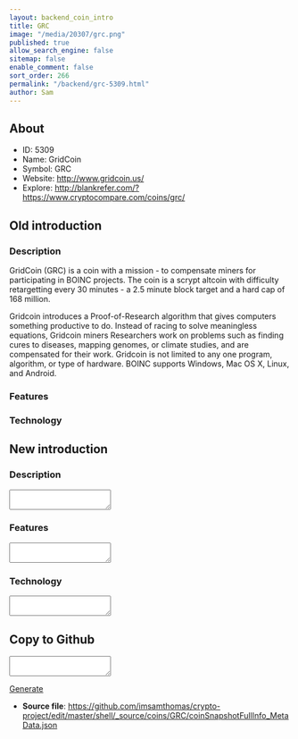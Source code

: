 ```yaml
---
layout: backend_coin_intro
title: GRC
image: "/media/20307/grc.png"
published: true
allow_search_engine: false
sitemap: false
enable_comment: false
sort_order: 266
permalink: "/backend/grc-5309.html"
author: Sam
---
```


## About

- ID: 5309
- Name: GridCoin
- Symbol: GRC
- Website: http://www.gridcoin.us/
- Explore: http://blankrefer.com/?https://www.cryptocompare.com/coins/grc/


## Old introduction

### Description

<p>GridCoin (GRC) is a coin with a mission - to compensate miners for participating in BOINC projects. The coin is a scrypt altcoin with difficulty retargetting every 30 minutes - a 2.5 minute block target and a hard cap of 168 million.</p><p>Gridcoin introduces a Proof-of-Research algorithm that gives computers something productive to do. Instead of racing to solve meaningless equations, Gridcoin miners Researchers work on problems such as finding cures to diseases, mapping genomes, or climate studies, and are compensated for their work. Gridcoin is not limited to any one program, algorithm, or type of hardware. BOINC supports Windows, Mac OS X, Linux, and Android.</p>

### Features


### Technology




## New introduction


### Description
<textarea id="meta_description" name="description"></textarea>

### Features
<textarea id="meta_features" name="features"></textarea>

### Technology
<textarea id="meta_technology" name="technology"></textarea>


## Copy to Github

<textarea id="coinsnapshotfullinfo_metadata"></textarea>

<a href="#gen" onclick="generateMetaDatJson()">Generate</a>

- **Source file**: <a href="https://github.com/imsamthomas/crypto-project/edit/master/shell/_source/coins/GRC/coinSnapshotFullInfo_MetaData.json">https://github.com/imsamthomas/crypto-project/edit/master/shell/_source/coins/GRC/coinSnapshotFullInfo_MetaData.json</a>

